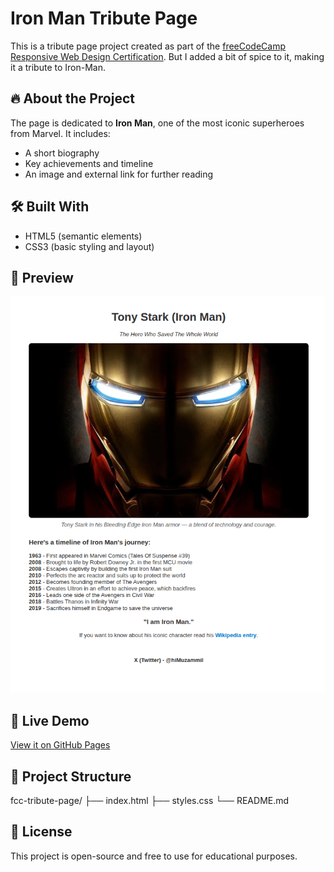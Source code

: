 # Iron Man Tribute Page

This is a tribute page project created as part of the [freeCodeCamp Responsive Web Design Certification](https://www.freecodecamp.org/learn/2022/responsive-web-design/build-a-tribute-page-project/build-a-tribute-page). But I added a bit of spice to it, making it a tribute to Iron-Man.

## 🔥 About the Project

The page is dedicated to **Iron Man**, one of the most iconic superheroes from Marvel. It includes:

- A short biography
- Key achievements and timeline
- An image and external link for further reading

## 🛠️ Built With

- HTML5 (semantic elements)
- CSS3 (basic styling and layout)

## 📸 Preview

![Iron Man Tribute Page Screenshot](Screenshot.png)

## 🚀 Live Demo

[View it on GitHub Pages](https://yourusername.github.io/fcc-tribute-page)

## 📁 Project Structure

fcc-tribute-page/
├── index.html
├── styles.css
└── README.md
 
## 📜 License

This project is open-source and free to use for educational purposes.
